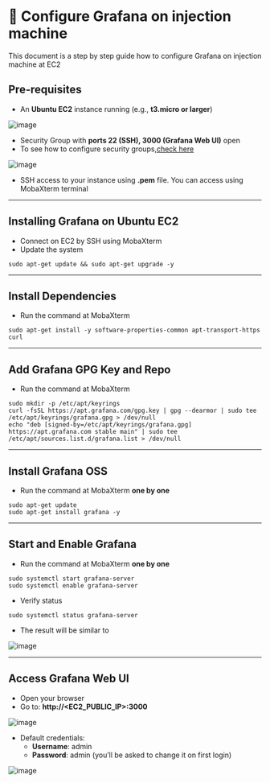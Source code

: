 # 🧭 Configure Grafana on injection machine

This document is a step by step guide how to configure Grafana on injection machine at EC2

## Pre-requisites

- An **Ubuntu EC2** instance running (e.g., **t3.micro or larger**)

![image](https://github.com/user-attachments/assets/989acfce-2ece-482a-9773-94a46d26cd61)

- Security Group with **ports 22 (SSH), 3000 (Grafana Web UI)** open
- To see how to configure security groups,[check here](https://github.com/almeidas-tatiane/robust-api-performance/blob/main/configure-injection-machine-with-influxdb.md#pre-requisites)

![image](https://github.com/user-attachments/assets/bd4ead6c-803c-48bf-97c3-b3a2a047096d)


- SSH access to your instance using **.pem** file. You can access using MobaXterm terminal
  
---
## Installing Grafana on Ubuntu EC2

- Connect on EC2 by SSH using MobaXterm
- Update the system

```
sudo apt-get update && sudo apt-get upgrade -y
```

---
## Install Dependencies

- Run the command at MobaXterm

```
sudo apt-get install -y software-properties-common apt-transport-https curl
```

---
## Add Grafana GPG Key and Repo

- Run the command at MobaXterm

```
sudo mkdir -p /etc/apt/keyrings
curl -fsSL https://apt.grafana.com/gpg.key | gpg --dearmor | sudo tee /etc/apt/keyrings/grafana.gpg > /dev/null
echo "deb [signed-by=/etc/apt/keyrings/grafana.gpg] https://apt.grafana.com stable main" | sudo tee /etc/apt/sources.list.d/grafana.list > /dev/null
```

---
## Install Grafana OSS

- Run the command at MobaXterm **one by one**

```
sudo apt-get update
sudo apt-get install grafana -y
```

---
## Start and Enable Grafana

- Run the command at MobaXterm **one by one**

```
sudo systemctl start grafana-server
sudo systemctl enable grafana-server
```

- Verify status

```
sudo systemctl status grafana-server
```

- The result will be similar to

![image](https://github.com/user-attachments/assets/05dc0592-44d6-4e5a-8b9b-cd73ce204eab)

---
## Access Grafana Web UI

- Open your browser
- Go to: **http://<EC2_PUBLIC_IP>:3000**

![image](https://github.com/user-attachments/assets/bb396cdc-3fd7-40a1-ace4-cec8394338bc)

- Default credentials:
  - **Username**: admin
  - **Password**: admin (you’ll be asked to change it on first login)

 ![image](https://github.com/user-attachments/assets/846dafcf-39d2-4072-80d0-b245560093cb)





